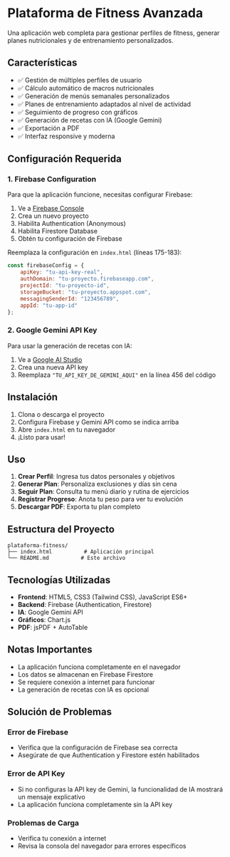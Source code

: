 # Plataforma de Fitness Avanzada

Una aplicación web completa para gestionar perfiles de fitness, generar planes nutricionales y de entrenamiento personalizados.

## Características

- ✅ Gestión de múltiples perfiles de usuario
- ✅ Cálculo automático de macros nutricionales
- ✅ Generación de menús semanales personalizados
- ✅ Planes de entrenamiento adaptados al nivel de actividad
- ✅ Seguimiento de progreso con gráficos
- ✅ Generación de recetas con IA (Google Gemini)
- ✅ Exportación a PDF
- ✅ Interfaz responsive y moderna

## Configuración Requerida

### 1. Firebase Configuration

Para que la aplicación funcione, necesitas configurar Firebase:

1. Ve a [Firebase Console](https://console.firebase.google.com/)
2. Crea un nuevo proyecto
3. Habilita Authentication (Anonymous)
4. Habilita Firestore Database
5. Obtén tu configuración de Firebase

Reemplaza la configuración en `index.html` (líneas 175-183):

```javascript
const firebaseConfig = {
    apiKey: "tu-api-key-real",
    authDomain: "tu-proyecto.firebaseapp.com",
    projectId: "tu-proyecto-id",
    storageBucket: "tu-proyecto.appspot.com",
    messagingSenderId: "123456789",
    appId: "tu-app-id"
};
```

### 2. Google Gemini API Key

Para usar la generación de recetas con IA:

1. Ve a [Google AI Studio](https://makersuite.google.com/app/apikey)
2. Crea una nueva API key
3. Reemplaza `"TU_API_KEY_DE_GEMINI_AQUI"` en la línea 456 del código

## Instalación

1. Clona o descarga el proyecto
2. Configura Firebase y Gemini API como se indica arriba
3. Abre `index.html` en tu navegador
4. ¡Listo para usar!

## Uso

1. **Crear Perfil**: Ingresa tus datos personales y objetivos
2. **Generar Plan**: Personaliza exclusiones y días sin cena
3. **Seguir Plan**: Consulta tu menú diario y rutina de ejercicios
4. **Registrar Progreso**: Anota tu peso para ver tu evolución
5. **Descargar PDF**: Exporta tu plan completo

## Estructura del Proyecto

```
plataforma-fitness/
├── index.html          # Aplicación principal
└── README.md          # Este archivo
```

## Tecnologías Utilizadas

- **Frontend**: HTML5, CSS3 (Tailwind CSS), JavaScript ES6+
- **Backend**: Firebase (Authentication, Firestore)
- **IA**: Google Gemini API
- **Gráficos**: Chart.js
- **PDF**: jsPDF + AutoTable

## Notas Importantes

- La aplicación funciona completamente en el navegador
- Los datos se almacenan en Firebase Firestore
- Se requiere conexión a internet para funcionar
- La generación de recetas con IA es opcional

## Solución de Problemas

### Error de Firebase
- Verifica que la configuración de Firebase sea correcta
- Asegúrate de que Authentication y Firestore estén habilitados

### Error de API Key
- Si no configuras la API key de Gemini, la funcionalidad de IA mostrará un mensaje explicativo
- La aplicación funciona completamente sin la API key

### Problemas de Carga
- Verifica tu conexión a internet
- Revisa la consola del navegador para errores específicos 